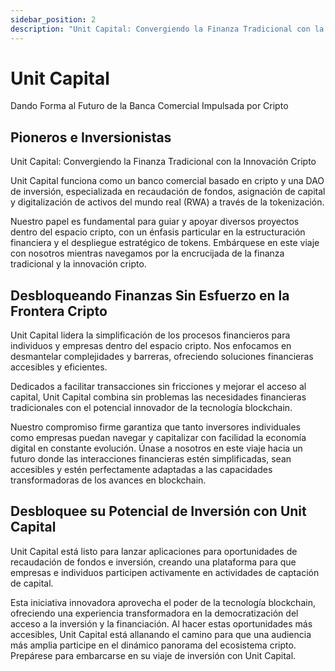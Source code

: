 ```yaml
---
sidebar_position: 2
description: "Unit Capital: Convergiendo la Finanza Tradicional con la Innovación Cripto"
---
```


# Unit Capital

Dando Forma al Futuro de la Banca Comercial Impulsada por Cripto

## Pioneros e Inversionistas

Unit Capital: Convergiendo la Finanza Tradicional con la Innovación Cripto

Unit Capital funciona como un banco comercial basado en cripto y una DAO de inversión, especializada en recaudación de fondos, asignación de capital y digitalización de activos del mundo real (RWA) a través de la tokenización.

Nuestro papel es fundamental para guiar y apoyar diversos proyectos dentro del espacio cripto, con un énfasis particular en la estructuración financiera y el despliegue estratégico de tokens.
Embárquese en este viaje con nosotros mientras navegamos por la encrucijada de la finanza tradicional y la innovación cripto.

## Desbloqueando Finanzas Sin Esfuerzo en la Frontera Cripto

Unit Capital lidera la simplificación de los procesos financieros para individuos y empresas dentro del espacio cripto. Nos enfocamos en desmantelar complejidades y barreras, ofreciendo soluciones financieras accesibles y eficientes.

Dedicados a facilitar transacciones sin fricciones y mejorar el acceso al capital, Unit Capital combina sin problemas las necesidades financieras tradicionales con el potencial innovador de la tecnología blockchain.

Nuestro compromiso firme garantiza que tanto inversores individuales como empresas puedan navegar y capitalizar con facilidad la economía digital en constante evolución.
Únase a nosotros en este viaje hacia un futuro donde las interacciones financieras estén simplificadas, sean accesibles y estén perfectamente adaptadas a las capacidades transformadoras de los avances en blockchain.

## Desbloquee su Potencial de Inversión con Unit Capital

Unit Capital está listo para lanzar aplicaciones para oportunidades de recaudación de fondos e inversión, creando una plataforma para que empresas e individuos participen activamente en actividades de captación de capital.

Esta iniciativa innovadora aprovecha el poder de la tecnología blockchain, ofreciendo una experiencia transformadora en la democratización del acceso a la inversión y la financiación.
Al hacer estas oportunidades más accesibles, Unit Capital está allanando el camino para que una audiencia más amplia participe en el dinámico panorama del ecosistema cripto.
Prepárese para embarcarse en su viaje de inversión con Unit Capital.
